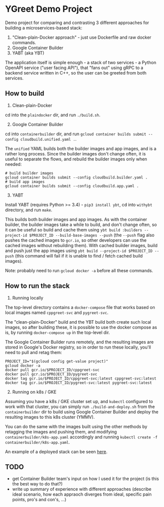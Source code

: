 YGreet Demo Project
===================

Demo project for comparing and contrasting 3 different approaches for building a microservices-based stack:

1. "Clean-plain-Docker approach" - just use Dockerfile and raw docker commands.
2. Google Container Builder
3. YABT (aka YBT)

The application itself is simple enough -
a stack of two services - a Python OpenAPI service ("user facing API"),
that "fans out" using gRPC to a backend service written in C++,
so the user can be greeted from both services.

## How to build

1. Clean-plain-Docker

cd into the `plaindocker` dir, and run `./build.sh`.

2. Google Container Builder

cd into `containerbuilder` dir, and run `gcloud container builds submit --config cloudbuild.unified.yaml .`.

The `unified` YAML builds both the builder images and app images,
and is a rather long process.
Since the builder images don't change often, it is useful to separate the flows,
and rebuild the builder images only when needed:

```
# build builder images
gcloud container builds submit --config cloudbuild.builder.yaml .
# build app images
gcloud container builds submit --config cloudbuild.app.yaml .
```

3. YABT

Install YABT (requires Python >= 3.4) - `pip3 install ybt`, cd into `withybt` directory, and run `make`.

This builds both builder images and app images.
As with the container builder, the builder images take a while to build,
and don't change often, so it can be useful so build and cache them using
`ybt build :builders --project-id $PROJECT_ID --build-base-images --push`
(the `--push` flag also pushes the cached images to `gcr.io`,
so other developers can use the cached images without rebuilding them).
With cached builder images, build and push just the app images using
`ybt build --project-id $PROJECT_ID --push`
(this command will fail if it is unable to find / fetch cached build images).

Note: probably need to run `gcloud docker -a` before all these commands.

## How to run the stack

1. Running locally

The top-level directory contains a `docker-compose` file that works based on local images named `cppgreet-svc` and `pygreet-svc`.

The "clean-plain-Docker" build and the YBT build both create such local images, so after building these, it is possible to use the docker compose as is, by running `docker-compose up` in the top-level dir.

The Google Container Builder runs remotely, and the resulting images are stored in Google's Docker registry, so in order to run these locally, you'll need to pull and retag them:

```
PROJECT_ID="$(gcloud config get-value project)"
gcloud docker -a
docker pull gcr.io/$PROJECT_ID/cppgreet-svc
docker pull gcr.io/$PROJECT_ID/pygreet-svc
docker tag gcr.io/$PROJECT_ID/cppgreet-svc:latest cppgreet-svc:latest
docker tag gcr.io/$PROJECT_ID/pygreet-svc:latest pygreet-svc:latest
```

2. Running on k8s / GKE

Assuming you have a k8s / GKE cluster set up, and `kubectl` configured to work with that cluster, you can simply run `./build-and-deploy.sh` from the `containerbuilder` dir to build using Google Container Builder and deploy the resulting images to this k8s cluster (YMMV).

You can do the same with the images built using the other methods by retagging the images and pushing them, and modifying `containerbuilder/k8s-app.yaml` accordingly and running `kubectl create -f containerbuilder/k8s-app.yaml`.

An example of a deployed stack can be seen [here](http://35.184.68.83:5000/ui/).

## TODO

- get Container Builder team's input on how I used it for the project (is this the best way to do that?)
- write up summary of experience with different approaches (describe ideal scenario, how each appraoch diverges from ideal, specific pain points, pro's and con's, ...)
